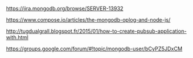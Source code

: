https://jira.mongodb.org/browse/SERVER-13932

https://www.compose.io/articles/the-mongodb-oplog-and-node-js/

http://tugdualgrall.blogspot.fr/2015/01/how-to-create-pubsub-application-with.html

https://groups.google.com/forum/#!topic/mongodb-user/bCyPZ5JDxCM